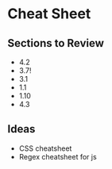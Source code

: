 # Cheat Sheet

## Sections to Review
- 4.2
- 3.7!
- 3.1
- 1.1
- 1.10
- 4.3

## Ideas
- CSS cheatsheet
- Regex cheatsheet for js
